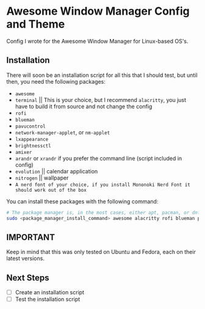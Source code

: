 # Awesome Window Manager Config and Theme
Config I wrote for the Awesome Window Manager for Linux-based OS's.

## Installation
There will soon be an installation script for all this that I should test, but until then, you need the following packages:
- `awesome`
- `terminal` || This is your choice, but I recommend `alacritty`, you just have to build it from source and not change the config
- `rofi`
- `blueman`
- `pavucontrol`
- `network-manager-applet`, or `nm-applet`
- `lxappearance`
- `brightnessctl`
- `amixer`
- `arandr` or `xrandr` if you prefer the command line (script included in config)
- `evolution` || calendar application 
- `nitrogen` || wallpaper
- `A nerd font of your choice, if you install Mononoki Nerd Font it should work out of the box`

You can install these packages with the following command:
```bash
# The package manager is, in the most cases, either apt, pacman, or dnf, depending on your distro
sudo <package_manager_install_command> awesome alacritty rofi blueman pavucontrol network-manager lxappearance brightnessctl amixer
```


## IMPORTANT
Keep in mind that this was only tested on Ubuntu and Fedora, each on their latest versions.

## Next Steps
- [ ] Create an installation script
- [ ] Test the installation script
